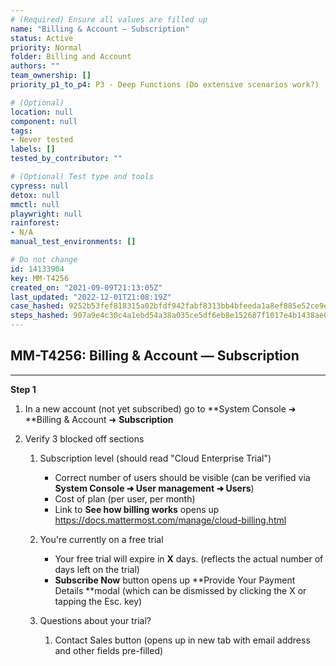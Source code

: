 ```yaml
---
# (Required) Ensure all values are filled up
name: "Billing & Account — Subscription"
status: Active
priority: Normal
folder: Billing and Account
authors: ""
team_ownership: []
priority_p1_to_p4: P3 - Deep Functions (Do extensive scenarios work?)

# (Optional)
location: null
component: null
tags:
- Never tested
labels: []
tested_by_contributor: ""

# (Optional) Test type and tools
cypress: null
detox: null
mmctl: null
playwright: null
rainforest: 
- N/A
manual_test_environments: []

# Do not change
id: 14133904
key: MM-T4256
created_on: "2021-09-09T21:13:05Z"
last_updated: "2022-12-01T21:08:19Z"
case_hashed: 9252b53fef818315a02bfdf942fabf8313bb4bfeeda1a8ef885e52ce9e991c4362e43ceff526fa94a5bd1c9d71697eef
steps_hashed: 907a9e4c30c4a1ebd54a38a035ce5df6eb8e152687f1017e4b1438ae0916f8ebc2180f2c91d1481e0975cd7b6759491a
---
```


<!-- (Auto-generated) Based on frontmatter's "key" and "name" -->

## MM-T4256: Billing & Account — Subscription

---

**Step 1**

1. In a new account (not yet subscribed) go to \*\*System Console ➜ \*\*Billing & Account ➜ **Subscription**

2. Verify 3 blocked off sections

   1. Subscription level (should read "Cloud Enterprise Trial")

      - Correct number of users should be visible (can be verified via **System Console ➜ User management ➜ Users**)
      - Cost of plan (per user, per month)
      - Link to **See how billing works** opens up <https://docs.mattermost.com/manage/cloud-billing.html>

   2. You're currently on a free trial

      - Your free trial will expire in **X** days. (reflects the actual number of days left on the trial)
      - **Subscribe Now** button opens up \*\*Provide Your Payment Details \*\*modal (which can be dismissed by clicking the X or tapping the Esc. key)

   3. Questions about your trial?

      1. Contact Sales button (opens up in new tab with email address and other fields pre-filled)
